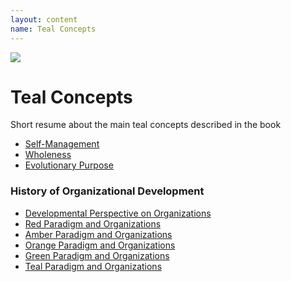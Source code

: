 ```yaml
---
layout: content
name: Teal Concepts
---
```

![](/media/fundamental-assumptions.jpg)

# Teal Concepts

Short resume about the main teal concepts described in the book

* [Self-Management](../theory/self-management/)
* [Wholeness](../theory/wholeness/)
* [Evolutionary Purpose](../theory/evolutionary-purpose/)


### History of Organizational Development

* [Developmental Perspective on Organizations](../theory/developmental-perspective-on-organizations/)
* [Red Paradigm and Organizations](../theory/red-organizations/)
* [Amber Paradigm and Organizations](../theory/amber-paradigm-and-organizations/)
* [Orange Paradigm and Organizations](../theory/orange-paradigm-and-organizations/)
* [Green Paradigm and Organizations](../theory/green-paradigm-and-organizations/)
* [Teal Paradigm and Organizations](../theory/teal-paradigm-and-organizations/)